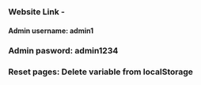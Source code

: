 ### Website Link - 
#### Admin username: admin1
### Admin pasword: admin1234
### Reset pages: Delete variable from localStorage
